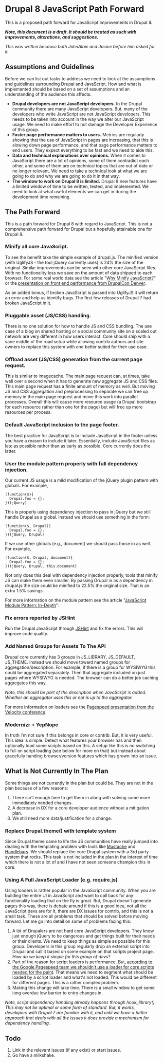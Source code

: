 # Drupal 8 JavaScript Path Forward

This is a proposed path forward for JavaScript improvements in Drupal 8.

**_Note, this document is a draft. It should be treated as such with improvements, alterations, and suggestions._**

_This was written because both JohnAlbin and Jacine before him asked for it._

## Assumptions and Guidelines
Before we can list out tasks to address we need to look at the assumptions and guidelines surrounding Drupal and JavaScript. How and what is implemented should be based on a set of assumptions and an understanding of the audience this affects.

* __Drupal developers are not JavaScript developers.__ In the Drupal community there are many JavaScript developers. But, many of the developers who write JavaScript are not JavaScript developers. This needs to be taken into account in the way we alter our JavaScript usage. We need to make effort to not damage the Developer Experience of this group.
* __Faster page performance matters to users.__ Metrics are regularly showing that the use of JavaScript in pages are increasing, that this is slowing down page performance, and that page performance matters to end users. They expect everything to be fast and we need to aide this.
* __Data and technical explanations over opinions.__ When it comes to JavaScript there are a lot of opinions, some of them contradict each other, and some of them are on technical topics that are out of date or no longer relevant. We need to take a technical look at what we are going to do and why we are going to do it in that way.
* __The window to work on Drupal 8 is limited.__ Drupal 8 new features have a limited window of time to be written, tested, and implemented. We need to look at what useful elements we can get in during the development time remaining.

## The Path Forward
This is a path forward for Drupal 8 with regard to JavaScript. This is not a comprehensive path forward for Drupal but a hopefully attainable one for Drupal 8.

### Minify all core JavaScript.
To see the benefit take the simple example of drupal.js. The minified version (with UglifyJS - the tool jQuery currently uses) is 24% the size of the original. Similar improvements can be seen with other core JavaScript files. With no functionality loss we save on the amount of data shipped to each browser. For some real world data see the article "[Why Minify JavaScript?](http://engineeredweb.com/blog/why-minify-javascript/)" or the [presentation on front end performance from DrupalCon Denver](https://speakerdeck.com/u/mattfarina/p/front-end-performance-improvements?slide=24).

As an added bonus, if broken JavaScript is passed into UglifyJS it will return an error and help us identify bugs. The first few releases of Drupal 7 had broken JavaScript in it.

### Pluggable asset (JS/CSS) handling.
There is no one solution for how to handle JS and CSS bundling. The use case of a blog on shared hosting or a social community site on a scaled out network are very different in how users interact. Core should ship with a sane middle of the road setup while allowing contrib authors and site owners to replace this system with one better suited for their use case.

### Offload asset (JS/CSS) generation from the current page request.
This is similar to imagecache. The main page request can, at times, take well over a second when it has to generate new aggregate JS and CSS files. This main page request has a finite amount of memory as well. But moving JS and CSS aggregation and preprocessing to separate we can free up memory in the main page request and move this work into parallel processes. Overall this will cause more resource usage (a Drupal bootstrap for each resource rather than one for the page) but will free up more resources per process.

### Default JavaScript inclusion to the page footer.
The best practice for JavaScript is to include JavaScript in the footer unless you have a reason to include it later. Essentially, include JavaScript files as late as possible rather than as early as possible. Core currently does the latter.

### User the module pattern properly with full dependency injection.
Our current JS usage is a mild modification of the jQuery plugin pattern with globals. For example,

```
(function($){
  Drupal.foo = {};
})(jQuery)
```

This is properly using dependency injection to pass in jQuery but we still handle Drupal as a global. Instead we should use something in the form:

```
(function($, Drupal){
  Drupal.foo = {};
})(jQuery, Drupal)
```

If we use other globals (e.g., document) we should pass those in as well. For example,

```
(function($, Drupal, document){
  Drupal.foo = {};
})(jQuery, Drupal, this.document)
```

Not only does this deal with dependency injection properly, tools that minify JS can make them even smaller. By passing Drupal in as a dependency in drupal.js the size could be minified to 22.5% the original size. That is an extra 1.5% savings.

For more information on the module pattern see the article "[JavaScript Module Pattern: In-Depth](http://www.adequatelygood.com/2010/3/JavaScript-Module-Pattern-In-Depth)".

### Fix errors reported by JSHint
Run the Drupal JavaScript through [JSHint](http://www.jshint.com/) and fix the errors. This will improve code quality.

### Add Named Groups for Assets To The API
Drupal core currently has 3 groups in JS_LIBRARY, JS_DEFAULT, JS_THEME. Instead we should move toward named groups for aggregation/description. For example, if there is a group for WYSIWYG this could be aggregated separately. Then that aggregate included on just pages where WYSIWYG is needed. The browser can do a better job caching aggregates this way.

_Note, this should be part of the description when JavaScript is added. Whether an aggregator uses this or not is up to the aggregator._

For more information on loaders see the [Pagespeed presentation from the Velocity conference](http://pagespeed-velocity2011.appspot.com/).

### Modernizr + YepNope
In truth I'm not sure if this belongs in core or contrib. But, it is very useful. This idea is simple. Detect what features your browser has and then optionally load some scripts based on this. A setup like this is no switching to full on script loading (see below for more on that) but instead about gracefully handing browser/version features which has grown into an issue.

## What Is Not Currently In The Plan
Some things are not currently in the plan but could be. They are not in the plan because of a few reasons:

1. There isn't enough time to get them in along with solving some more immediately needed changes.
2. A decrease in DX for a core developer audience without a mitigation plan.
3. We still need more data/justification for a change.

### Replace Drupal.theme() with template system
Since Drupal.theme came to life the JS communities have really jumped into dealing with the templating problem with tools like [Mustache](http://mustache.github.com/) and [Handlebars](http://handlebarsjs.com/). We should replace the core Drupal system with a 3rd party system that rocks. This task is not included in the plan in the interest of time which there is not a lot of and I have not seen someone champion this in core.

### Using A Full JavaScript Loader (e.g. require.js)
Using loaders is rather popular in the JavaScript community. When you are building the entire UI in JavaScript and want to call back for any functionality loading that on the fly is great. But, Drupal doesn't generate pages this way, there is debate around if this is a good idea, not all the JavaScript devs are for it, there are DX issues for contrib, and this is not a small task. These are all problems that should be solved before moving forward. Let me go into detail on some of problems facing this:

1. A lot of Drupalers are not hard core JavaScript developers. They know just enough jQuery to be dangerous and get things built for their needs or their clients. We need to keep things as simple as possible for this group. Developers in this group regularly drop an external script into Drupal and call it based on some example on that scripts project page. _How do we keep it simple for this group of devs?_
2. Part of the reason for script loaders is performance. But, [according to the Google Pagespeed team we shouldn't use a loader for core scripts needed for the paint](http://pagespeed-velocity2011.appspot.com/#17). That means we need to segment what should be loaded by a script loader and what's not loaded. This would be different for different pages. This is a rather complex problem.
3. Making this change will take time. There is a small window to get some long overdue low barrier to entry changes in.

*Note, script dependency handling already happens through hook_library(). This may not be optimal or some form of standard. But, it works, developers with Drupal 7 are familiar with it, and until we have a better approach that deals with all the issues it does provide a mechanism for dependency handling.*

## Todo

1. Link in the relevant issues (if any exist) or start issues.
2. Go have a milkshake.